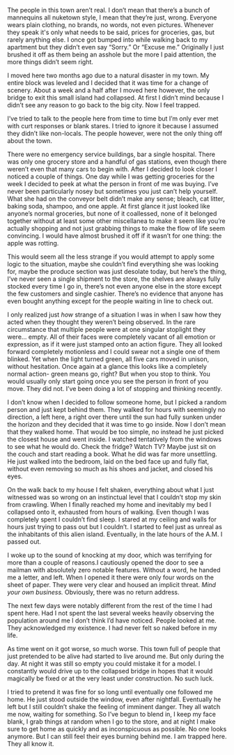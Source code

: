 The people in this town aren’t real. I don’t mean that there’s a bunch of mannequins all nuketown style, I mean that they’re just, wrong. Everyone wears plain clothing, no brands, no words, not even pictures. Whenever they speak it's only what needs to be said, prices for groceries, gas, but rarely anything else. I once got bumped into while walking back to my apartment but they didn’t even say “Sorry.” Or “Excuse me.” Originally I just brushed it off as them being an asshole but the more I paid attention, the more things didn’t seem right.

I moved here two months ago due to a natural disaster in my town. My entire block was leveled and I decided that it was time for a change of scenery. About a week and a half after I moved here however, the only bridge to exit this small island had collapsed. At first I didn’t mind because I didn’t see any reason to go back to the big city. Now I feel trapped.

I’ve tried to talk to the people here from time to time but I’m only ever met with curt responses or blank stares. I tried to ignore it because I assumed they didn’t like non-locals. The people however, were not the only thing off about the town.

There were no emergency service buildings, bar a single hospital. There was only one grocery store and a handful of gas stations, even though there weren’t even that many cars to begin with. After I decided to look closer I noticed a couple of things. One day while I was getting groceries for the week I decided to peek at what the person in front of me was buying. I’ve never been particularly nosey but sometimes you just can’t help yourself. What she had on  the conveyor belt didn’t make any sense; bleach, cat litter, baking soda, shampoo, and one apple. At first glance it just looked like anyone’s normal groceries, but none of it coallessed, none of it belonged together without at least some other miscellanea to make it seem like you’re actually shopping and not just grabbing things to make the flow of life seem convincing. I would have almost brushed it off if it wasn’t for one thing: the apple was rotting.

This would seem all the less strange if you would attempt to apply some logic to the situation, maybe she couldn’t find everything she was looking for, maybe the produce section was just desolate today, but here’s the thing, I’ve never seen a single shipment to the store, the shelves are always fully stocked every time I go in, there’s not even anyone else in the store except the few customers and single cashier. There’s no evidence that anyone has even bought anything except for the people waiting in line to check out.

I only realized just *how* strange of a situation I was in when I saw how they acted when they thought they weren’t being observed. In the rare circumstance that multiple people were at one singular stoplight they were… empty. All of their faces were completely vacant of all emotion or expression, as if it were just stamped onto an action figure. They all looked forward completely motionless and I could swear not a single one of them blinked. Yet when the light turned green, all five cars moved in unison, without hesitation. Once again at a glance this looks like a completely normal action- green means go, right? But when you stop to think. You would usually only start going once you see the person in front of you move. They did not. I’ve been doing a lot of stopping and thinking recently.

I don’t know when I decided to follow someone home, but I picked a random person and just kept behind them. They walked for hours with seemingly no direction, a left here, a right over there until the sun had fully sunken under the horizon and they decided that it was time to go inside. Now I don’t mean that they walked home. That would be too simple, no instead he just picked the closest house and went inside. I watched tentatively from the windows to see what he would do. Check the fridge? Watch TV? Maybe just sit on the couch and start reading a book. What he did was far more unsettling. He just walked into the bedroom, laid on the bed face up and fully flat, without even removing so much as his shoes and jacket, and closed his eyes.

On the walk back to my house I felt shaken, everything about what I just witnessed was so wrong on an instinctual level that I couldn’t stop my skin from crawling. When I finally reached my home and inevitably my bed I collapsed onto it, exhausted from hours of walking. Even though I was completely spent I couldn’t find sleep. I stared at my ceiling and walls for hours just trying to pass out but I couldn’t. I started to feel just as unreal as the inhabitants of this alien island. Eventually, in the late hours of the A.M. I passed out.

I woke up to the sound of knocking at my door, which was terrifying for more than a couple of reasons.I cautiously opened the door to see a mailman with absolutely zero notable features. Without a word, he handed me a letter, and left. When I opened it there were only four words on the sheet of paper. They were very clear and housed an implicit threat. *Mind your own business.* Obviously, there was no return address.

The next few days were notably different from the rest of the time I had spent here. Had I not spent the last several weeks heavily observing the population around me I don’t think I’d have noticed. People looked at me. They acknowledged my existence. I had never felt so naked before in my life.

As time went on it got worse, so much worse. This town full of people that just pretended to be alive had started to live around me. But only during the day. At night it was still so empty you could mistake it for a model. I constantly would drive up to the collapsed bridge in hopes that it would magically be fixed or at the very least under construction. No such luck.

I tried to pretend it was fine for so long until eventually one followed me home. He just stood outside the window, even after nightfall. Eventually he left but I still couldn’t shake the feeling of imminent danger. They all watch me now, waiting for something. So I’ve begun to blend in, I keep my face blank, I grab things at random when I go to the store, and at night I make sure to get home as quickly and as inconspicuous as possible. No one looks anymore. But I can still feel their eyes burning behind me. I am trapped here. They all know it.